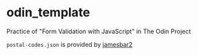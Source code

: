 # odin_template

Practice of "Form Validation with JavaScript" in The Odin Project

`postal-codes.json` is provided by [jamesbar2](https://gist.github.com/jamesbar2/1c677c22df8f21e869cca7e439fc3f5b)